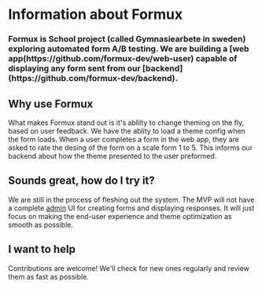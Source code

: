 <p align="center">
 <h1>Information about Formux</h1>
 <h3>Formux is School project (called Gymnasiearbete in sweden) exploring automated form A/B testing. We are building a [web app(https://github.com/formux-dev/web-user) capable of displaying any form sent from our [backend](https://github.com/formux-dev/backend).</h3>
</p>



## Why use Formux
What makes Formux stand out is it's ablilty to change theming on the fly, based on user feedback. We have the ablity to load a theme config when the form loads. When a user completes a form in the web app, they are asked to rate the desing of the form on a scale form 1 to 5. This informs our backend about how the theme presented to the user preformed. 

## Sounds great, how do I try it?
We are still in the process of fleshing out the system. The MVP will not have a complete [admin](https://github.com/formux-dev/web-admin) UI for creating forms and displaying responses. It will just focus on making the end-user experience and theme optimization as smooth as possible.

## I want to help
Contributions are welcome! We'll check for new ones regularly and review them as fast as possible.

